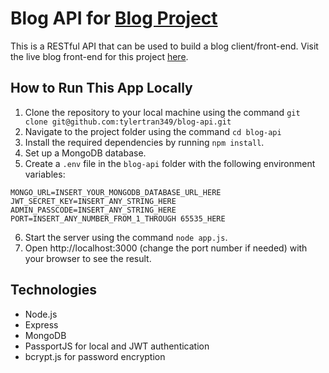 # Blog API for [Blog Project](https://github.com/tylertran349/blog-front-end)
This is a RESTful API that can be used to build a blog client/front-end.
Visit the live blog front-end for this project [here](https://github.com/tylertran349/blog-front-end).

## How to Run This App Locally
1. Clone the repository to your local machine using the command ```git clone git@github.com:tylertran349/blog-api.git```
2. Navigate to the project folder using the command ```cd blog-api```
3. Install the required dependencies by running ```npm install```.
4. Set up a MongoDB database.
5. Create a ```.env``` file in the ```blog-api``` folder with the following environment variables:
```
MONGO_URL=INSERT_YOUR_MONGODB_DATABASE_URL_HERE
JWT_SECRET_KEY=INSERT_ANY_STRING_HERE
ADMIN_PASSCODE=INSERT_ANY_STRING_HERE
PORT=INSERT_ANY_NUMBER_FROM_1_THROUGH 65535_HERE
```
6. Start the server using the command ```node app.js```.
7. Open http://localhost:3000 (change the port number if needed) with your browser to see the result.

## Technologies
- Node.js
- Express
- MongoDB
- PassportJS for local and JWT authentication
- bcrypt.js for password encryption